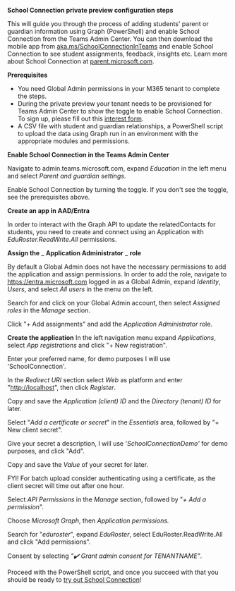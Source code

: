 **School Connection private preview configuration steps**

This will guide you through the process of adding students' parent or guardian information using Graph (PowerShell) and enable School Connection from the Teams Admin Center. You can then download the mobile app from [aka.ms/SchoolConnectionInTeams](https://aka.ms/SchoolConnectionInTeams) and enable School Connection to see student assignments, feedback, insights etc. Learn more about School Connection at [parent.microsoft.com](https://parent.microsoft.com/).

**Prerequisites**

- You need Global Admin permissions in your M365 tenant to complete the steps.
- During the private preview your tenant needs to be provisioned for Teams Admin Center to show the toggle to enable School Connection. To sign up, please fill out this [interest form](https://forms.office.com/Pages/ResponsePage.aspx?id=v4j5cvGGr0GRqy180BHbR00rk9rIPFVEpmKOrde5bRJURFAyWTNKSzBJNDBHMlRNQzY1OVhWVEhRTC4u).
- A CSV file with student and guardian relationships, a PowerShell script to upload the data using Graph run in an environment with the appropriate modules and permissions.

**Enable School Connection in the Teams Admin Center**

Navigate to admin.teams.microsoft.com, expand _Education_ in the left menu and select _Parent and guardian settings_.

Enable School Connection by turning the toggle. If you don't see the toggle, see the prerequisites above.

**Create an app in AAD/Entra**

In order to interact with the Graph API to update the relatedContacts for students, you need to create and connect using an Application with _EduRoster.ReadWrite.All_ permissions.

**Assign the** _ **Application Administrator** _ **role**

By default a Global Admin does not have the necessary permissions to add the application and assign permissions. In order to add the role, navigate to https://entra.microsoft.com logged in as a Global Admin, expand _Identity_, _Users_, and select _All users_ in the menu on the left.

Search for and click on your Global Admin account, then select _Assigned roles_ in the _Manage_ section.

Click "+ Add assignments" and add the _Application Administrator_ role.

**Create the application**
In the left navigation menu expand _Applications_, select _App registrations_ and click "+ New registration".

Enter your preferred name, for demo purposes I will use 'SchoolConnection'.

In the _Redirect URI_ section select _Web_ as platform and enter "[http://localhost](http://localhost/)", then click _Register_.

Copy and save the _Application (client) ID_ and the _Directory (tenant) ID_ for later.

Select "_Add a certificate or secret_" in the _Essentials_ area, followed by "+ New client secret".

Give your secret a description, I will use '_SchoolConnectionDemo'_ for demo purposes, and click "Add".

Copy and save the _Value_ of your secret for later.

FYI! For batch upload consider authenticating using a certificate, as the client secret will time out after one hour.

Select _API Permissions_ in the _Manage_ section, followed by "_+ Add a permission_".

Choose _Microsoft Graph_, then _Application permissions._

Search for "_eduroster_", expand _EduRoster_, select EduRoster.ReadWrite.All and click "Add permissions".

Consent by selecting _"✔️_ _Grant admin consent for TENANTNAME"_.

Proceed with the PowerShell script, and once you succeed with that you should be ready to [try out School Connection](https://support.microsoft.com/en-us/topic/get-to-know-school-connection-fe96d765-f20e-4b75-9d8b-3debc8c2d929?ui=en-us&rs=en-us&ad=us)!
